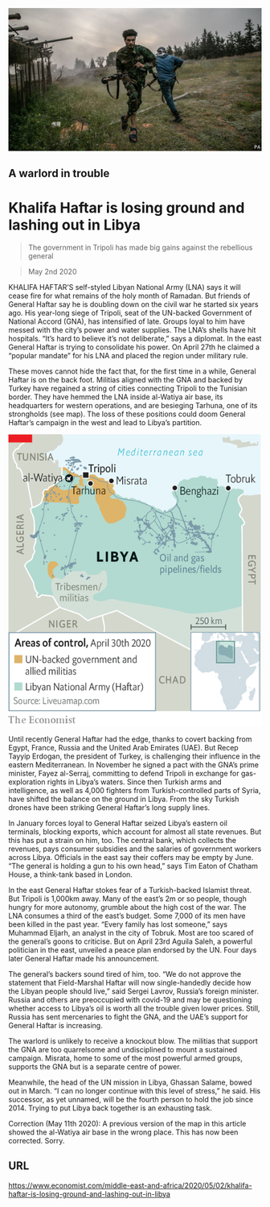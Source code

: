 ![](./images/20200502_MAP502.jpg)

## A warlord in trouble

# Khalifa Haftar is losing ground and lashing out in Libya

> The government in Tripoli has made big gains against the rebellious general

> May 2nd 2020

KHALIFA HAFTAR’S self-styled Libyan National Army (LNA) says it will cease fire for what remains of the holy month of Ramadan. But friends of General Haftar say he is doubling down on the civil war he started six years ago. His year-long siege of Tripoli, seat of the UN-backed Government of National Accord (GNA), has intensified of late. Groups loyal to him have messed with the city’s power and water supplies. The LNA’s shells have hit hospitals. “It’s hard to believe it’s not deliberate,” says a diplomat. In the east General Haftar is trying to consolidate his power. On April 27th he claimed a “popular mandate” for his LNA and placed the region under military rule.

These moves cannot hide the fact that, for the first time in a while, General Haftar is on the back foot. Militias aligned with the GNA and backed by Turkey have regained a string of cities connecting Tripoli to the Tunisian border. They have hemmed the LNA inside al-Watiya air base, its headquarters for western operations, and are besieging Tarhuna, one of its strongholds (see map). The loss of these positions could doom General Haftar’s campaign in the west and lead to Libya’s partition.



![](./images/20200502_MAM958.png)

Until recently General Haftar had the edge, thanks to covert backing from Egypt, France, Russia and the United Arab Emirates (UAE). But Recep Tayyip Erdogan, the president of Turkey, is challenging their influence in the eastern Mediterranean. In November he signed a pact with the GNA’s prime minister, Fayez al-Serraj, committing to defend Tripoli in exchange for gas-exploration rights in Libya’s waters. Since then Turkish arms and intelligence, as well as 4,000 fighters from Turkish-controlled parts of Syria, have shifted the balance on the ground in Libya. From the sky Turkish drones have been striking General Haftar’s long supply lines.

In January forces loyal to General Haftar seized Libya’s eastern oil terminals, blocking exports, which account for almost all state revenues. But this has put a strain on him, too. The central bank, which collects the revenues, pays consumer subsidies and the salaries of government workers across Libya. Officials in the east say their coffers may be empty by June. “The general is holding a gun to his own head,” says Tim Eaton of Chatham House, a think-tank based in London.

In the east General Haftar stokes fear of a Turkish-backed Islamist threat. But Tripoli is 1,000km away. Many of the east’s 2m or so people, though hungry for more autonomy, grumble about the high cost of the war. The LNA consumes a third of the east’s budget. Some 7,000 of its men have been killed in the past year. “Every family has lost someone,” says Muhammad Eljarh, an analyst in the city of Tobruk. Most are too scared of the general’s goons to criticise. But on April 23rd Aguila Saleh, a powerful politician in the east, unveiled a peace plan endorsed by the UN. Four days later General Haftar made his announcement.

The general’s backers sound tired of him, too. “We do not approve the statement that Field-Marshal Haftar will now single-handedly decide how the Libyan people should live,” said Sergei Lavrov, Russia’s foreign minister. Russia and others are preoccupied with covid-19 and may be questioning whether access to Libya’s oil is worth all the trouble given lower prices. Still, Russia has sent mercenaries to fight the GNA, and the UAE’s support for General Haftar is increasing.

The warlord is unlikely to receive a knockout blow. The militias that support the GNA are too quarrelsome and undisciplined to mount a sustained campaign. Misrata, home to some of the most powerful armed groups, supports the GNA but is a separate centre of power.

Meanwhile, the head of the UN mission in Libya, Ghassan Salame, bowed out in March. “I can no longer continue with this level of stress,” he said. His successor, as yet unnamed, will be the fourth person to hold the job since 2014. Trying to put Libya back together is an exhausting task. 

Correction (May 11th 2020): A previous version of the map in this article showed the al-Watiya air base in the wrong place. This has now been corrected. Sorry.

## URL

https://www.economist.com/middle-east-and-africa/2020/05/02/khalifa-haftar-is-losing-ground-and-lashing-out-in-libya
